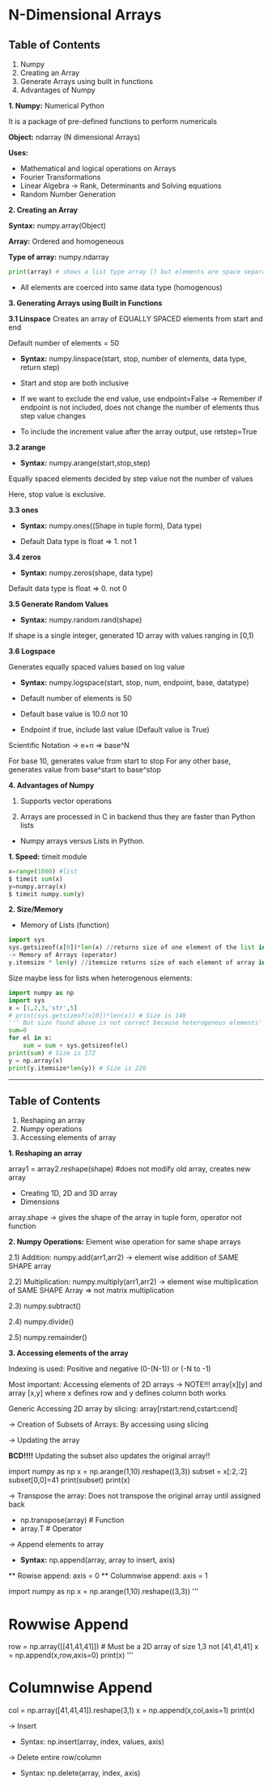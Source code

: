 # N-Dimensional Arrays

## Table of Contents

1. Numpy 
2. Creating an Array
3. Generate Arrays using built in functions
4. Advantages of Numpy

**1. Numpy:** Numerical Python

It is a package of pre-defined functions to perform numericals 

**Object:** ndarray (N dimensional Arrays)

**Uses:**
* Mathematical and logical operations on Arrays
* Fourier Transformations
* Linear Algebra -> Rank, Determinants and Solving equations
* Random Number Generation

**2. Creating an Array**

**Syntax:** numpy.array(Object)

**Array:** Ordered and homogeneous

**Type of array:** numpy.ndarray

```Python
print(array) # shows a list type array [] but elements are space separated rather than comma separated in arrays
```

* All elements are coerced into same data type (homogenous)

**3. Generating Arrays using Built in Functions**

**3.1 Linspace**
Creates an array of EQUALLY SPACED elements from start and end

Default number of elements = 50

* **Syntax:** numpy.linspace(start, stop, number of elements, data type, return step)

* Start and stop are both inclusive
* If we want to exclude the end value, use endpoint=False -> Remember if endpoint is not included, does not change the number of elements thus step value changes
* To include the increment value after the array output, use retstep=True

**3.2 arange**

* **Syntax:** numpy.arange(start,stop,step) 

Equally spaced elements decided by step value not the number of values

Here, stop value is exclusive.

**3.3 ones**

* **Syntax:** numpy.ones((Shape in tuple form), Data type)

* Default Data type is float => 1. not 1

**3.4 zeros**

* **Syntax:** numpy.zeros(shape, data type)

Default data type is float => 0. not 0

**3.5 Generate Random Values**

* **Syntax:** numpy.random.rand(shape)

If shape is a single integer, generated 1D array with values ranging in [0,1)

**3.6 Logspace**

Generates equally spaced values based on log value

* **Syntax:** numpy.logspace(start, stop, num, endpoint, base, datatype)

* Default number of elements is 50

* Default base value is 10.0 not 10

* Endpoint if true, include last value (Default value is True)

Scientific Notation -> e+n => base^N

For base 10, generates value from start to stop
For any other base, generates value from base^start to base^stop

**4. Advantages of Numpy**

1. Supports vector operations

2. Arrays are processed in C in backend thus they are faster than Python lists

* Numpy arrays versus Lists in Python.

**1. Speed:** timeit module

```Python
x=range(1000) #list
$ timeit sum(x)
y=numpy.array(x)
$ timeit numpy.sum(y)
```

**2. Size/Memory**

* Memory of Lists (function)

```Python
import sys
sys.getsizeof(x[0])*len(x) //returns size of one element of the list in bytes
-> Memory of Arrays (operator)
y.itemsize * len(y) //itemsize returns size of each element of array in bytes (homogenous)
```

Size maybe less for lists when heterogenous elements:

```Python
import numpy as np
import sys
x = [1,2,3,'str',5]
# print(sys.getsizeof(x[0])*len(x)) # Size is 140
''' But size found above is not correct because heterogenous elements'''
sum=0
for el in x:
    sum = sum + sys.getsizeof(el)
print(sum) # Size is 172
y = np.array(x)
print(y.itemsize*len(y)) # Size is 220
```

<hr>

## Table of Contents

1. Reshaping an array
2. Numpy operations
3. Accessing elements of array

**1. Reshaping an array**

array1 = array2.reshape(shape) #does not modify old array, creates new array

* Creating 1D, 2D and 3D array
* Dimensions

array.shape -> gives the shape of the array in tuple form, operator not function

**2. Numpy Operations:** Element wise operation for same shape arrays

2.1) Addition: numpy.add(arr1,arr2) -> element wise addition of SAME SHAPE array

2.2) Multiplication: numpy.multiply(arr1,arr2) -> element wise multiplication of SAME SHAPE Array => not matrix multiplication 

2.3) numpy.subtract()

2.4) numpy.divide()

2.5) numpy.remainder()

**3. Accessing elements of the array**

Indexing is used: Positive and negative (0-(N-1)) or (-N to -1)

Most important: Accessing elements of 2D arrays -> NOTE!!! array[x][y] and array [x,y] where x defines row and y defines column both works

Generic Accessing 2D array by slicing: array[rstart:rend,cstart:cend]

-> Creation of Subsets of Arrays: By accessing using slicing

-> Updating the array

**BCD!!!!** Updating the subset also updates the original array!!

import numpy as np
x = np.arange(1,10).reshape((3,3))
subset = x[:2,:2]
subset[0,0]=41
print(subset)
print(x)

-> Transpose the array: Does not transpose the original array until assigned back

* np.transpose(array) # Function
* array.T # Operator

-> Append elements to array

* **Syntax:** np.append(array, array to insert, axis)

** Rowise append: axis = 0
** Columnwise append: axis = 1

import numpy as np
x = np.arange(1,10).reshape((3,3))
'''
# Rowwise Append
row = np.array([[41,41,41]]) # Must be a 2D array of size 1,3 not [41,41,41]
x = np.append(x,row,axis=0)
print(x)
'''
# Columnwise Append
col = np.array([41,41,41]).reshape(3,1)
x = np.append(x,col,axis=1)
print(x)

->  Insert
* Syntax: np.insert(array, index, values, axis)

-> Delete entire row/column
* Syntax: np.delete(array, index, axis)

